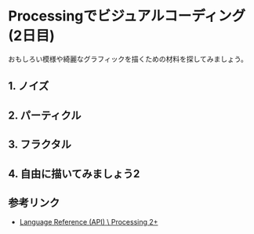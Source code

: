 # Processingでビジュアルコーディング (2日目)

おもしろい模様や綺麗なグラフィックを描くための材料を探してみましょう。

## 1. ノイズ

## 2. パーティクル

## 3. フラクタル

## 4. 自由に描いてみましょう2

## 参考リンク

- [Language Reference (API) \ Processing 2+](https://processing.org/reference/)

